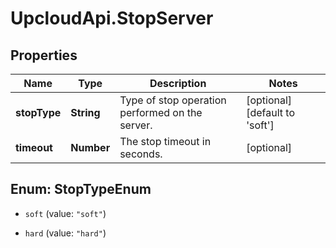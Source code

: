 # UpcloudApi.StopServer

## Properties
Name | Type | Description | Notes
------------ | ------------- | ------------- | -------------
**stopType** | **String** | Type of stop operation performed on the server. | [optional] [default to &#39;soft&#39;]
**timeout** | **Number** | The stop timeout in seconds. | [optional] 


<a name="StopTypeEnum"></a>
## Enum: StopTypeEnum


* `soft` (value: `"soft"`)

* `hard` (value: `"hard"`)




